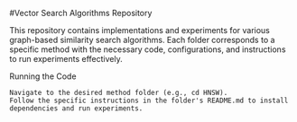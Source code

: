 #Vector Search Algorithms Repository

This repository contains implementations and experiments for various graph-based similarity search algorithms. 
Each folder corresponds to a specific method with the necessary code, configurations, and instructions to run experiments effectively.

Running the Code

    Navigate to the desired method folder (e.g., cd HNSW).
    Follow the specific instructions in the folder's README.md to install dependencies and run experiments.

